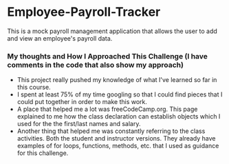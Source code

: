 # Employee-Payroll-Tracker
This is a mock payroll management application that allows the user to add and view an employee's payroll data.

### My thoughts and How I Approached This Challenge (I have comments in the code that also show my approach)
* This project really pushed my knowledge of what I've learned so far in this course. 
* I spent at least 75% of my time googling so that I could find pieces that I could put together in order to make this work.
* A place that helped me a lot was freeCodeCamp.org. This page explained to me how the class declaration can establish objects which I used for the the first/last names and salary.
* Another thing that helped me was constantly referring to the class activities. Both the student and instructor versions. They already have examples of for loops, functions, methods, etc. that I used as guidance for this challenge.